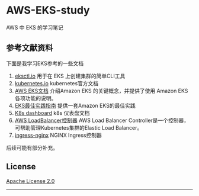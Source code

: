 # AWS-EKS-study
AWS 中 EKS 的学习笔记



## 参考文献资料
下面是我学习EKS参考的一些文档
1. [eksctl.io](https://eksctl.io/)  用于在 EKS 上创建集群的简单CLI工具
2. [kubernetes.io](https://kubernetes.io/docs/home/)  kubernetes官方文档
3. [AWS EKS文档](https://docs.aws.amazon.com/zh_cn/eks/)   介绍Amazon EKS 的关键概念，并提供了使用 Amazon EKS 各项功能的说明。
4. [EKS最佳实践指南](https://aws.github.io/aws-eks-best-practices/) 提供一套Amazon EKS的最佳实践
5. [K8s dashboard](https://github.com/kubernetes/dashboard/blob/master/docs/README.md)  k8s 仪表盘文档
6. [AWS LoadBalancer控制器](https://kubernetes-sigs.github.io/aws-load-balancer-controller/latest/) AWS Load Balancer Controller是一个控制器，可帮助管理Kubernetes集群的Elastic Load Balancer。
7. [ingress-nginx](https://kubernetes.github.io/ingress-nginx/)  NGINX Ingress控制器

后续可能有部分补充。

## License

[Apache License 2.0](https://github.com/azure-sea/AWS-EKS-study/blob/master/LICENSE)

----

